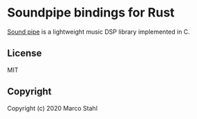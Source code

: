 # Soundpipe bindings for Rust


[Sound pipe](https://github.com/PaulBatchelor/Soundpipe) is a lightweight music DSP library implemented in C.

## License

MIT

## Copyright

Copyright (c) 2020 Marco Stahl